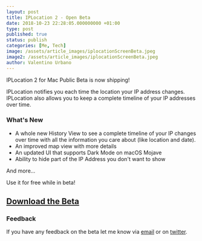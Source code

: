 ```yaml
---
layout: post
title: IPLocation 2 - Open Beta
date: 2018-10-23 22:28:05.000000000 +01:00
type: post
published: true
status: publish
categories: [Me, Tech]
image: /assets/article_images/iplocationScreenBeta.jpeg
image2: /assets/article_images/iplocationScreenBeta.jpeg
author: Valentino Urbano
---
```


IPLocation 2 for Mac Public Beta is now shipping!

IPLocation notifies you each time the location your IP address changes. IPLocation also allows you to keep a complete timeline of your IP addresses over time.

### What's New

- A whole new History View to see a complete timeline of your IP changes over time with all the information you care about (like location and date).
- An improved map view with more details
- An updated UI that supports Dark Mode on macOS Mojave
- Ability to hide part of the IP Address you don't want to show

And more...

Use it for free while in beta!

## [Download the Beta][2]

### Feedback

If you have any feedback on the beta let me know via [email][3] or on [twitter][6].

[2]: /apps/mac/iplocation/beta
[3]: /about
[6]: https://twitter.com/valentinourbano
